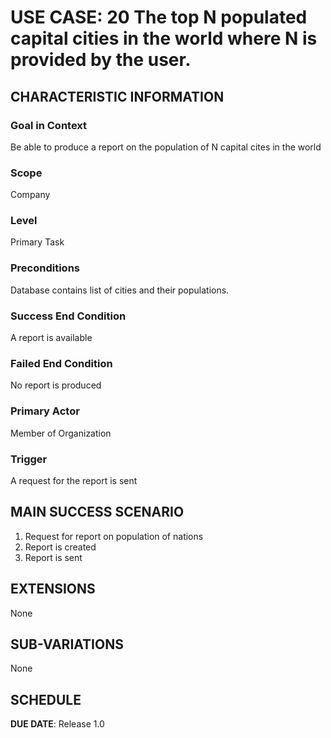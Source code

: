 # USE CASE: 20 The top N populated capital cities in the world where N is provided by the user.

## CHARACTERISTIC INFORMATION

### Goal in Context

Be able to produce a report on the population of N capital cites in the world

### Scope

Company

### Level

Primary Task

### Preconditions

Database contains list of cities and their populations.

### Success End Condition

A report is available

### Failed End Condition

No report is produced

### Primary Actor

Member of Organization

### Trigger

A request for the report is sent

## MAIN SUCCESS SCENARIO

1. Request for report on population of nations
2. Report is created
3. Report is sent

## EXTENSIONS

None

## SUB-VARIATIONS

None

## SCHEDULE

**DUE DATE**: Release 1.0
